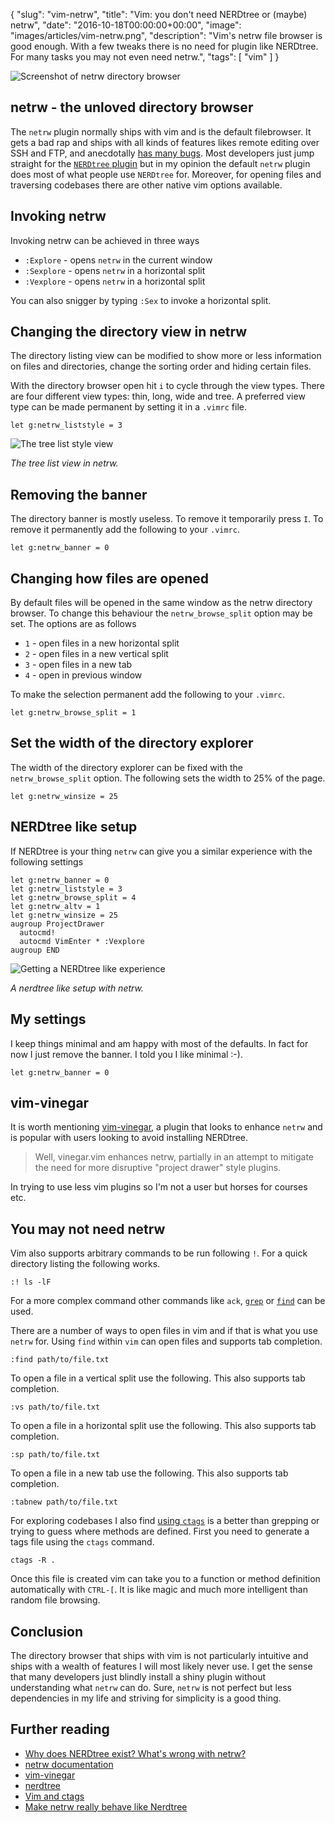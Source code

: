 {
  "slug": "vim-netrw",
  "title": "Vim: you don't need NERDtree or (maybe) netrw",
  "date": "2016-10-18T00:00:00+00:00",
  "image": "images/articles/vim-netrw.png",
  "description": "Vim's netrw file browser is good enough. With a few tweaks there is no need for plugin like NERDtree. For many tasks you may not even need netrw.",
  "tags": [
    "vim"
  ]
}

![Screenshot of netrw directory browser][2]

## netrw - the unloved directory browser

The `netrw` plugin normally ships with vim and is the default filebrowser. It gets a bad rap and ships with all kinds of features likes remote editing over SSH and FTP, and anecdotally [has many bugs][3]. Most developers just jump straight for the [`NERDtree` plugin][4] but in my opinion the default `netrw` plugin does most of what people use `NERDtree` for. Moreover, for opening files and traversing codebases there are other native vim options available. 

## Invoking netrw

Invoking netrw can be achieved in three ways

* `:Explore` - opens `netrw` in the current window
* `:Sexplore` - opens `netrw` in a horizontal split
* `:Vexplore` - opens `netrw` in a horizontal split

You can also snigger by typing `:Sex` to invoke a horizontal split. 

## Changing the directory view in netrw

The directory listing view can be modified to show more or less information on files and directories, change the sorting order and hiding certain files.

With the directory browser open hit `i` to cycle through the view types. There are four different view types: thin, long, wide and tree. A preferred view type can be made permanent by setting it in a `.vimrc` file.

    let g:netrw_liststyle = 3

![The tree list style view][5]

*The tree list view in netrw.*

## Removing the banner

The directory banner is mostly useless. To remove it temporarily press `I`. To remove it permanently add the following to your `.vimrc`.

    let g:netrw_banner = 0

## Changing how files are opened

By default files will be opened in the same window as the netrw directory browser. To change this behaviour the `netrw_browse_split` option may be set. The options are as follows

* `1` - open files in a new horizontal split
* `2` - open files in a new vertical split
* `3` - open files in a new tab 
* `4` - open in previous window
 
To make the selection permanent add the following to your `.vimrc`.

    let g:netrw_browse_split = 1

## Set the width of the directory explorer

The width of the directory explorer can be fixed with the `netrw_browse_split` option. The following sets the width to 25% of the page.

    let g:netrw_winsize = 25

## NERDtree like setup

If NERDtree is your thing `netrw` can give you a similar experience with the following settings

    let g:netrw_banner = 0
    let g:netrw_liststyle = 3
    let g:netrw_browse_split = 4
    let g:netrw_altv = 1
    let g:netrw_winsize = 25
    augroup ProjectDrawer
      autocmd!
      autocmd VimEnter * :Vexplore
    augroup END

![Getting a NERDtree like experience][6]

*A nerdtree like setup with netrw.*

## My settings

I keep things minimal and am happy with most of the defaults. In fact for now I just remove the banner. I told you I like minimal :-).

    let g:netrw_banner = 0

## vim-vinegar

It is worth mentioning [vim-vinegar][7], a plugin that looks to enhance `netrw` and is popular with users looking to avoid installing NERDtree. 

> Well, vinegar.vim enhances netrw, partially in an attempt to mitigate the need for more disruptive "project drawer" style plugins.

In trying to use less vim plugins so I'm not a user but horses for courses etc.

## You may not need netrw

Vim also supports arbitrary commands to be run following `!`. For a quick directory listing the following works.

    :! ls -lF

For a more complex command other commands like `ack`, [`grep`][8] or [`find`][9] can be used. 

There are a number of ways to open files in vim and if that is what you use `netrw` for. Using `find` within `vim` can open files and supports tab completion.

    :find path/to/file.txt

To open a file in a vertical split use the following. This also supports tab completion. 

    :vs path/to/file.txt

To open a file in a horizontal split use the following. This also supports tab completion. 

    :sp path/to/file.txt

To open a file in a new tab use the following. This also supports tab completion. 

    :tabnew path/to/file.txt

For exploring codebases I also find [using `ctags`][10] is a better than grepping or trying to guess where methods are defined. First you need to generate a tags file using the `ctags` command.

    ctags -R .

Once this file is created vim can take you to a function or method definition automatically with `CTRL-[`. It is like magic and much more intelligent than random file browsing. 

## Conclusion

The directory browser that ships with vim is not particularly intuitive and ships with a wealth of features I will most likely never use. I get the sense that many developers just blindly install a shiny plugin without understanding what `netrw` can do. Sure, `netrw` is not perfect but less dependencies in my life and striving for simplicity is a good thing. 

## Further reading 
* [Why does NERDtree exist? What's wrong with netrw?][11]
* [netrw documentation][12]
* [vim-vinegar][7]
* [nerdtree][4]
* [Vim and ctags][10]
* [Make netrw really behave like Nerdtree][13]

[1]: http://linux.die.net/man/1/ls
[2]: /images/articles/vim-netrw.png "vim netrw directory browser"
[3]: https://github.com/tpope/vim-vinegar/issues/21#issuecomment-39447112
[4]: https://github.com/scrooloose/nerdtree
[5]: /images/articles/vim-netrw-tree.png "vim netrw tree view"
[6]: /images/articles/vim-netrw-nerdtree.png "vim netrw nerdtree like experience"
[7]: https://github.com/tpope/vim-vinegar
[8]: https://shapeshed.com/unix-grep/
[9]: https://shapeshed.com/unix-find/
[10]: https://andrew.stwrt.ca/posts/vim-ctags/
[11]: https://www.reddit.com/r/vim/comments/22ztqp/why_does_nerdtree_exist_whats_wrong_with_netrw/
[12]: http://vimdoc.sourceforge.net/htmldoc/pi_netrw.html#netrw
[13]: http://ellengummesson.com/blog/2014/02/22/make-vim-really-behave-like-netrw/
